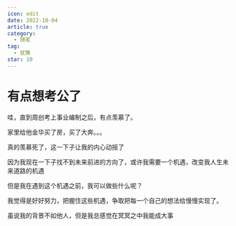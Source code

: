```yaml
---
icon: edit
date: 2022-10-04
article: true
category:
  - 随笔
tag:
  - 犹豫
star: 10
---
```


# 有点想考公了

哇，直到周创考上事业编制之后，有点羡慕了。

家里给他金华买了房，买了大奔。。。

真的羡慕死了，这一下子让我的内心动摇了

因为我现在一下子找不到未来前进的方向了，或许我需要一个机遇，改变我人生未来道路的机遇

但是我在遇到这个机遇之前，我可以做些什么呢？

我觉得是好好努力，把握住这些机遇，争取把每一个自己的想法给慢慢实现了。

虽说我的背景不如他人，但是我总感觉在冥冥之中我能成大事